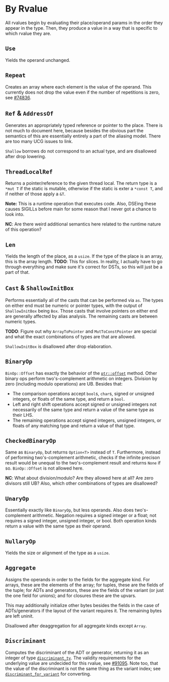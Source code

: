 # By Rvalue

All rvalues begin by evaluating their place/operand params in the order they appear in the type.
Then, they produce a value in a way that is specific to which rvalue they are.

## `Use`

Yields the operand unchanged.

## `Repeat`

Creates an array where each element is the value of the operand. This currently does not drop the value even if the number of repetitions is zero, see [#74836][74836].

[74836]: https://github.com/rust-lang/rust/issues/74836

## `Ref` & `AddressOf`

Generates an appropriately typed reference or pointer to the place. There is not much to document
here, because besides the obvious part the semantics of this are essentially entirely a part of the
aliasing model. There are too many UCG issues to link.

`Shallow` borrows do not correspond to an actual type, and are disallowed after drop lowering.

## `ThreadLocalRef`

Returns a pointer/reference to the given thread local. The return type is a `*mut T` if the static
is mutable, otherwise if the static is exter a `*const T`, and if neither of those apply a `&T`.

**Note:** This is a runtime operation that executes code. Also, DSEing these causes SIGILLs before
main for some reason that I never got a chance to look into.

**NC**: Are there weird additional semantics here related to the runtime nature of this operation?

## `Len`

Yields the length of the place, as a `usize`. If the type of the place is an array, this is the
array length. **TODO**: This for slices. In reality, I actually have to go through everything and
make sure it's correct for DSTs, so this will just be a part of that.

## `Cast` & `ShallowInitBox`

Performs essentially all of the casts that can be performed via `as`. The types on either end must
be numeric or pointer types, with the output of `ShallowInitBox` being `Box`. Those casts that
involve pointers on either end are generally affected by alias analysis. The remaining casts are
between numeric types.

**TODO**: Figure out why `ArrayToPointer` and `MutToConstPointer` are special and what the exact
combinations of types are that are allowed.

`ShallowInitBox` is disallowed after drop elaboration.

## `BinaryOp`

`BinOp::Offset` has exactly the behavior of the [`ptr::offset`][offset] method. Other binary ops
perform two's-complement arithmetic on integers. Division by zero (including modulo operations) are
UB. Besides that:

* The comparison operations accept `bool`s, `char`s, signed or unsigned integers, or floats of the
  same type, and return a `bool`.
* Left and right shift operations accept signed or unsigned integers not necessarily of the same
  type and return a value of the same type as their LHS.
* The remaining operations accept signed integers, unsigned integers, or floats of any matching type
  and return a value of that type.

[offset]: https://doc.rust-lang.org/std/primitive.pointer.html#method.offset

## `CheckedBinaryOp`

Same as `BinaryOp`, but returns `Option<T>` instead of `T`. Furthermore, instead of performing
two's-complement arithmetic, checks if the infinite precison result would be unequal to the
two's-complement result and returns `None` if so. `BinOp::Offset` is not allowed here.

**NC**: What about division/modulo? Are they allowed here at all? Are zero divisors still UB? Also,
which other combinations of types are disallowed?

## `UnaryOp`

Essentially exactly like `BinaryOp`, but less operands. Also does two's-complement arithmetic.
Negation requires a signed integer or a float; not requires a signed integer, unsigned integer, or
bool. Both operation kinds return a value with the same type as their operand.

## `NullaryOp`

Yields the size or alignment of the type as a `usize`.

## `Aggregate`

Assigns the operands in order to the fields for the aggregate kind. For arrays, these are the
elements of the array; for tuples, these are the fields of the tuple; for ADTs and generators, these
are the fields of the variant (or just the one field for unions); and for closures these are the
upvars.

This may additionally initialize other bytes besides the fields in the case of ADTs/generators if
the layout of the variant requires it. The remaining bytes are left uninit.

Disallowed after deaggregation for all aggregate kinds except `Array`.

## `Discriminant`

Computes the discriminant of the ADT or generator, returning it as an integer of type
[`discriminant_ty`][discrim-ty]. The validity requirements for the underlying value are undecided
for this rvalue, see [#91095][91095]. Note too, that the value of the discriminant is not the same
thing as the variant index; see [`discriminant_for_variant`][discrim-vs-variant] for converting.

[discrim-ty]: https://doc.rust-lang.org/nightly/nightly-rustc/rustc_middle/ty/struct.Ty.html#method.discriminant_ty
[91095]: https://github.com/rust-lang/rust/issues/91095
[discrim-vs-variant]: https://doc.rust-lang.org/nightly/nightly-rustc/rustc_middle/ty/struct.Ty.html#method.discriminant_for_variant
